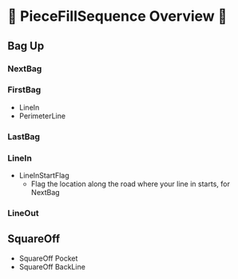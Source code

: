 # 🔺 PieceFillSequence Overview 🔺

## Bag Up

### NextBag

### FirstBag

- LineIn
- PerimeterLine



### LastBag

### LineIn

- LineInStartFlag
    - Flag the location along the road where your line in starts, for NextBag

### LineOut


## SquareOff 

- SquareOff Pocket
- SquareOff BackLine




